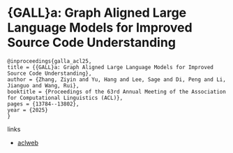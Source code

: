 # {GALL}a: Graph Aligned Large Language Models for Improved Source Code Understanding

```
@inproceedings{galla_acl25,
title = {{GALL}a: Graph Aligned Large Language Models for Improved Source Code Understanding},
author = {Zhang, Ziyin and Yu, Hang and Lee, Sage and Di, Peng and Li, Jianguo and Wang, Rui},
booktitle = {Proceedings of the 63rd Annual Meeting of the Association for Computational Linguistics (ACL)},
pages = {13784--13802},
year = {2025}
}
```

links
- [aclweb](https://aclanthology.org/2025.acl-long.676/)
